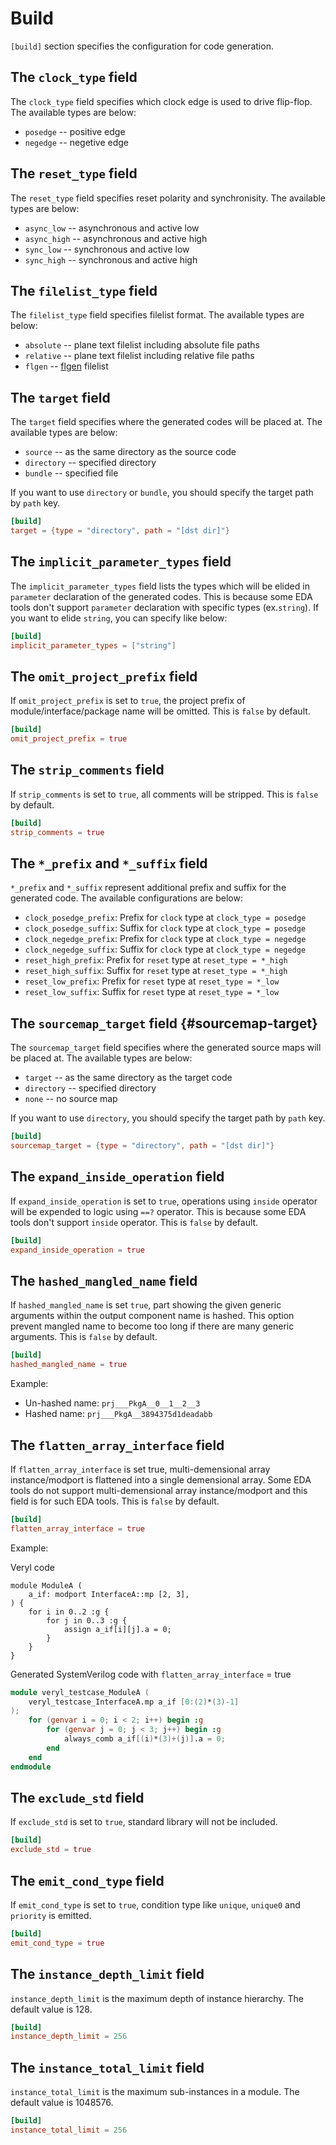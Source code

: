 # Build

`[build]` section specifies the configuration for code generation.

## The `clock_type` field

The `clock_type` field specifies which clock edge is used to drive flip-flop.
The available types are below:

* `posedge` -- positive edge
* `negedge` -- negetive edge

## The `reset_type` field

The `reset_type` field specifies reset polarity and synchronisity.
The available types are below:

* `async_low` -- asynchronous and active low
* `async_high` -- asynchronous and active high
* `sync_low` -- synchronous and active low
* `sync_high` -- synchronous and active high

## The `filelist_type` field

The `filelist_type` field specifies filelist format.
The available types are below:

* `absolute` -- plane text filelist including absolute file paths
* `relative` -- plane text filelist including relative file paths
* `flgen` -- [flgen](https://github.com/pezy-computing/flgen) filelist

## The `target` field

The `target` field specifies where the generated codes will be placed at.
The available types are below:

* `source` -- as the same directory as the source code
* `directory` -- specified directory
* `bundle` -- specified file

If you want to use `directory` or `bundle`, you should specify the target path by `path` key.

```toml
[build]
target = {type = "directory", path = "[dst dir]"}
```

## The `implicit_parameter_types` field

The `implicit_parameter_types` field lists the types which will be elided in `parameter` declaration of the generated codes.
This is because some EDA tools don't support `parameter` declaration with specific types (ex.`string`).
If you want to elide `string`, you can specify like below:

```toml
[build]
implicit_parameter_types = ["string"]
```

## The `omit_project_prefix` field

If `omit_project_prefix` is set to `true`, the project prefix of module/interface/package name will be omitted.
This is `false` by default.

```toml
[build]
omit_project_prefix = true
```

## The `strip_comments` field

If `strip_comments` is set to `true`, all comments will be stripped.
This is `false` by default.

```toml
[build]
strip_comments = true
```

## The `*_prefix` and `*_suffix` field

`*_prefix` and `*_suffix` represent additional prefix and suffix for the generated code.
The available configurations are below:

* `clock_posedge_prefix`: Prefix for `clock` type at `clock_type = posedge`
* `clock_posedge_suffix`: Suffix for `clock` type at `clock_type = posedge`
* `clock_negedge_prefix`: Prefix for `clock` type at `clock_type = negedge`
* `clock_negedge_suffix`: Suffix for `clock` type at `clock_type = negedge`
* `reset_high_prefix`: Prefix for `reset` type at `reset_type = *_high`
* `reset_high_suffix`: Suffix for `reset` type at `reset_type = *_high`
* `reset_low_prefix`: Prefix for `reset` type at `reset_type = *_low`
* `reset_low_suffix`: Suffix for `reset` type at `reset_type = *_low`

## The `sourcemap_target` field {#sourcemap-target}

The `sourcemap_target` field specifies where the generated source maps will be placed at.
The available types are below:

* `target` -- as the same directory as the target code
* `directory` -- specified directory
* `none` -- no source map

If you want to use `directory`, you should specify the target path by `path` key.

```toml
[build]
sourcemap_target = {type = "directory", path = "[dst dir]"}
```

## The `expand_inside_operation` field

If `expand_inside_operation` is set to `true`, operations using `inside` operator will be expended to logic using `==?` operator.
This is because some EDA tools don't support `inside` operator.
This is `false` by default.

```toml
[build]
expand_inside_operation = true
```

## The `hashed_mangled_name` field

If `hashed_mangled_name` is set `true`, part showing the given generic arguments within the output component name is hashed.
This option prevent mangled name to become too long if there are many generic arguments.
This is `false` by default.

```toml
[build]
hashed_mangled_name = true
```

Example:

* Un-hashed name: `prj___PkgA__0__1__2__3`
* Hashed name: `prj___PkgA__3894375d1deadabb`

## The `flatten_array_interface` field

If `flatten_array_interface` is set true, multi-demensional array instance/modport is flattened into a single demensional array.
Some EDA tools do not support multi-demensional array instance/modport and this field is for such EDA tools.
This is `false` by default.

```toml
[build]
flatten_array_interface = true
```

Example:

Veryl code

```veryl
module ModuleA (
    a_if: modport InterfaceA::mp [2, 3],
) {
    for i in 0..2 :g {
        for j in 0..3 :g {
            assign a_if[i][j].a = 0;
        }
    }
}
```

Generated SystemVerilog code with `flatten_array_interface` = true

```verilog
module veryl_testcase_ModuleA (
    veryl_testcase_InterfaceA.mp a_if [0:(2)*(3)-1]
);
    for (genvar i = 0; i < 2; i++) begin :g
        for (genvar j = 0; j < 3; j++) begin :g
            always_comb a_if[(i)*(3)+(j)].a = 0;
        end
    end
endmodule
```

## The `exclude_std` field

If `exclude_std` is set to `true`, standard library will not be included.

```toml
[build]
exclude_std = true
```

## The `emit_cond_type` field

If `emit_cond_type` is set to `true`, condition type like `unique`, `unique0` and `priority` is emitted.

```toml
[build]
emit_cond_type = true
```

## The `instance_depth_limit` field

`instance_depth_limit` is the maximum depth of instance hierarchy. The default value is 128.

```toml
[build]
instance_depth_limit = 256
```

## The `instance_total_limit` field

`instance_total_limit` is the maximum sub-instances in a module. The default value is 1048576.

```toml
[build]
instance_total_limit = 256
```
